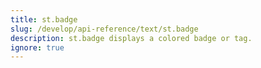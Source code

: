 ```yaml
---
title: st.badge
slug: /develop/api-reference/text/st.badge
description: st.badge displays a colored badge or tag.
ignore: true
---
```


<Autofunction function="Jt.badge" />
